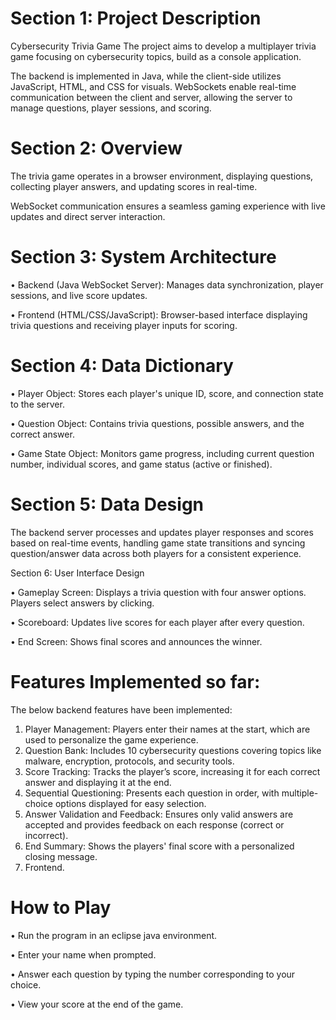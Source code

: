 # Section 1: Project Description

Cybersecurity Trivia Game
The project aims to develop a multiplayer trivia game focusing on cybersecurity topics, build as a console application. 

The backend is implemented in Java, while the client-side utilizes JavaScript, HTML, and CSS for visuals. WebSockets enable real-time communication between the client and server, allowing the server to manage questions, player sessions, and scoring.

# Section 2: Overview

The trivia game operates in a browser environment, displaying questions, collecting player answers, and updating scores in real-time. 

WebSocket communication ensures a seamless gaming experience with live updates and direct server interaction.

# Section 3: System Architecture

• Backend (Java WebSocket Server): Manages data synchronization, player sessions, and live score updates. 

• Frontend (HTML/CSS/JavaScript): Browser-based interface displaying trivia questions and receiving player inputs for scoring.

# Section 4: Data Dictionary

• Player Object: Stores each player's unique ID, score, and connection state to the server.

• Question Object: Contains trivia questions, possible answers, and the correct answer.

• Game State Object: Monitors game progress, including current question number, individual scores, and game status (active or finished).

# Section 5: Data Design

The backend server processes and updates player responses and scores based on real-time events, handling game state transitions and syncing question/answer data across both players for a consistent experience.

Section 6: User Interface Design

• Gameplay Screen: Displays a trivia question with four answer options. Players select answers by clicking.

• Scoreboard: Updates live scores for each player after every question.

• End Screen: Shows final scores and announces the winner.

# Features Implemented so far:

The below backend features have been implemented:
1.	Player Management: Players enter their names at the start, which are used to personalize the game experience.
2.	Question Bank: Includes 10 cybersecurity questions covering topics like malware, encryption, protocols, and security tools.
3.	Score Tracking: Tracks the player’s score, increasing it for each correct answer and displaying it at the end.
4.	Sequential Questioning: Presents each question in order, with multiple-choice options displayed for easy selection.
5.	Answer Validation and Feedback: Ensures only valid answers are accepted and provides feedback on each response (correct or incorrect).
6.	End Summary: Shows the players' final score with a personalized closing message.
7.	Frontend.

   
# How to Play

• Run the program in an eclipse java environment.

• Enter your name when prompted.

• Answer each question by typing the number corresponding to your choice.

• View your score at the end of the game.

